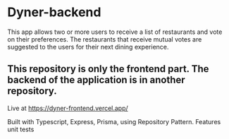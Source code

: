 # Dyner-backend
This app allows two or more users to receive a list of restaurants and vote on their preferences. The restaurants that receive mutual votes are suggested to the users for their next dining experience.
## This repository is only the frontend part. The backend of the application is in another repository.

Live at https://dyner-frontend.vercel.app/

Built with Typescript, Express, Prisma, using Repository Pattern. Features unit tests
